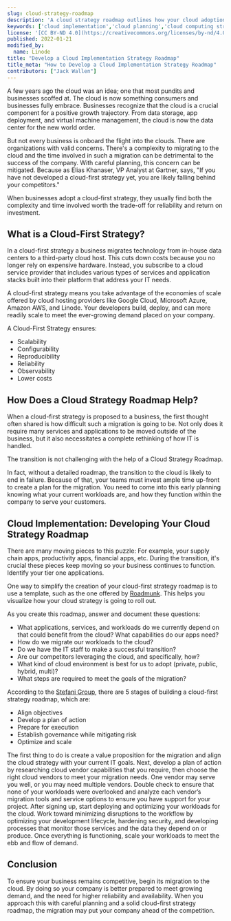 ```yaml
---
slug: cloud-strategy-roadmap
description: 'A cloud strategy roadmap outlines how your cloud adoption process will work. Learn how a roadmap aids in the transition and how to develop one.'
keywords: ['cloud implementation','cloud planning','cloud computing strategy']
license: '[CC BY-ND 4.0](https://creativecommons.org/licenses/by-nd/4.0)'
published: 2022-01-21
modified_by:
  name: Linode
title: "Develop a Cloud Implementation Strategy Roadmap"
title_meta: "How to Develop a Cloud Implementation Strategy Roadmap"
contributors: ["Jack Wallen"]
---
```


A few years ago the cloud was an idea; one that most pundits and businesses scoffed at. The cloud is now something consumers and businesses fully embrace. Businesses recognize that the cloud is a crucial component for a positive growth trajectory. From data storage, app deployment, and virtual machine management, the cloud is now the data center for the new world order.

But not every business is onboard the flight into the clouds. There are organizations with valid concerns. There's a complexity to migrating to the cloud and the time involved in such a migration can be detrimental to the success of the company. With careful planning, this concern can be mitigated. Because as Elias Khanaser, VP Analyst at Gartner, says, "If you have not developed a cloud-first strategy yet, you are likely falling behind your competitors."

When businesses adopt a cloud-first strategy, they usually find both the complexity and time involved worth the trade-off for reliability and return on investment.

## What is a Cloud-First Strategy?

In a cloud-first strategy a business migrates technology from in-house data centers to a third-party cloud host. This cuts down costs because you no longer rely on expensive hardware. Instead, you subscribe to a cloud service provider that includes various types of services and application stacks built into their platform that address your IT needs.

A cloud-first strategy means you take advantage of the economies of scale offered by cloud hosting providers like Google Cloud, Microsoft Azure, Amazon AWS, and Linode. Your developers build, deploy, and can more readily scale to meet the ever-growing demand placed on your company.

A Cloud-First Strategy ensures:

- Scalability
- Configurability
- Reproducibility
- Reliability
- Observability
- Lower costs

## How Does a Cloud Strategy Roadmap Help?

When a cloud-first strategy is proposed to a business, the first thought often shared is how difficult such a migration is going to be. Not only does it require many services and applications to be moved outside of the business, but it also necessitates a complete rethinking of how IT is handled.

The transition is not challenging with the help of a Cloud Strategy Roadmap.

In fact, without a detailed roadmap, the transition to the cloud is likely to end in failure. Because of that, your teams must invest ample time up-front to create a plan for the migration. You need to come into this early planning knowing what your current workloads are, and how they function within the company to serve your customers.

## Cloud Implementation: Developing Your Cloud Strategy Roadmap

There are many moving pieces to this puzzle: For example, your supply chain apps, productivity apps, financial apps, etc. During the transition, it's crucial these pieces keep moving so your business continues to function. Identify your tier one applications.

One way to simplify the creation of your cloud-first strategy roadmap is to use a template, such as the one offered by [Roadmunk](https://roadmunk.com/roadmap-templates/cloud-strategy-roadmap). This helps you visualize how your cloud strategy is going to roll out.

As you create this roadmap, answer and document these questions:

- What applications, services, and workloads do we currently depend on that could benefit from the cloud? What capabilities do our apps need?
- How do we migrate our workloads to the cloud?
- Do we have the IT staff to make a successful transition?
- Are our competitors leveraging the cloud, and specifically, how?
- What kind of cloud environment is best for us to adopt (private, public, hybrid, multi)?
- What steps are required to meet the goals of the migration?

According to the [Stefani Group](https://stefanini.com/en/trends/news/building-a-roadmap-to-cloud-5-steps-you-need-to-follow), there are 5 stages of building a cloud-first strategy roadmap, which are:

- Align objectives
- Develop a plan of action
- Prepare for execution
- Establish governance while mitigating risk
- Optimize and scale

The first thing to do is create a value proposition for the migration and align the cloud strategy with your current IT goals. Next, develop a plan of action by researching cloud vendor capabilities that you require, then choose the right cloud vendors to meet your migration needs. One vendor may serve you well, or you may need multiple vendors.  Double check to ensure that none of your workloads were overlooked and analyze each vendor’s migration tools and service options to ensure you have support for your project. After signing up, start deploying and optimizing your workloads for the cloud. Work toward minimizing disruptions to the workflow by optimizing your development lifecycle, hardening security, and developing processes that monitor those services and the data they depend on or produce. Once everything is functioning, scale your workloads to meet the ebb and flow of demand.

## Conclusion

To ensure your business remains competitive, begin its migration to the cloud. By doing so your company is better prepared to meet growing demand, and the need for higher reliability and availability. When you approach this with careful planning and a solid cloud-first strategy roadmap, the migration may put your company ahead of the competition.